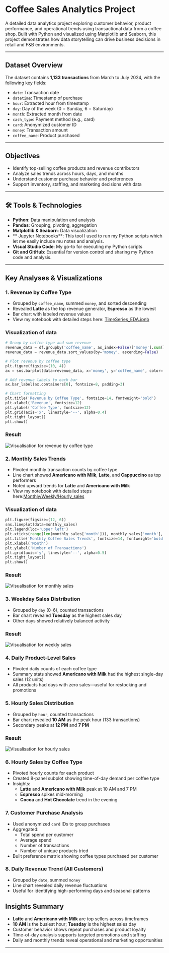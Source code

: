 # Coffee Sales Analytics Project

A detailed data analytics project exploring customer behavior, product performance, and operational trends using transactional data from a coffee shop. Built with Python and visualized using Matplotlib and Seaborn, this project demonstrates how data storytelling can drive business decisions in retail and F&B environments.

---

## Dataset Overview

The dataset contains **1,133 transactions** from March to July 2024, with the following key fields:

- `date`: Transaction date
- `datetime`: Timestamp of purchase
- `hour`: Extracted hour from timestamp
- `day`: Day of the week (0 = Sunday, 6 = Saturday)
- `month`: Extracted month from date
- `cash_type`: Payment method (e.g., card)
- `card`: Anonymized customer ID
- `money`: Transaction amount
- `coffee_name`: Product purchased

---

## Objectives

- Identify top-selling coffee products and revenue contributors
- Analyze sales trends across hours, days, and months
- Understand customer purchase behavior and preferences
- Support inventory, staffing, and marketing decisions with data

---

## 🛠️ Tools & Technologies

- **Python**: Data manipulation and analysis
- **Pandas**: Grouping, pivoting, aggregation
- **Matplotlib & Seaborn**: Data visualization
- ** Jupyter Notebooks**: This tool I used to run my Python scripts which let me easily include mu notes and analysis.
- **Visual Studio Code**: My go-to for executing my Python scripts
- **Git and GitHub**: Essential for version control and sharing my Python code and analysis.

---


## Key Analyses & Visualizations

### 1. **Revenue by Coffee Type**
- Grouped by `coffee_name`, summed `money`, and sorted descending
- Revealed **Latte** as the top revenue generator, **Espresso** as the lowest
- Bar chart with labeled revenue values
- View my notebook with detailed steps here:
[TimeSeries_EDA.ipnb](TimeSeries_EDA.ipynb)

### Visualization of data

```python
# Group by coffee type and sum revenue
revenue_data = df.groupby('coffee_name', as_index=False)['money'].sum()
revenue_data = revenue_data.sort_values(by='money', ascending=False)

# Plot revenue by coffee type
plt.figure(figsize=(10, 4))
ax = sns.barplot(data=revenue_data, x='money', y='coffee_name', color='steelblue')

# Add revenue labels to each bar
ax.bar_label(ax.containers[0], fontsize=8, padding=3)

# Chart formatting
plt.title('Revenue by Coffee Type', fontsize=14, fontweight='bold')
plt.xlabel('Revenue', fontsize=12)
plt.ylabel('Coffee Type', fontsize=12)
plt.grid(axis='x', linestyle='--', alpha=0.4)
plt.tight_layout()
plt.show()
```
### Result
![Visualisation for revenue by coffee type](images/renenue_by_coffeetype.png)

### 2. **Monthly Sales Trends**
- Pivoted monthly transaction counts by coffee type
- Line chart showed **Americano with Milk**, **Latte**, and **Cappuccino** as top performers
- Noted upward trends for **Latte** and **Americano with Milk**
- View my notebook with detailed steps here:[Monthly/Weekly/Hourly_sales](Next_day_week_month_sales.ipynb)

### Visualization of data

```python
plt.figure(figsize=(12, 6))
sns.lineplot(data=monthly_sales)
plt.legend(loc='upper left')
plt.xticks(range(len(monthly_sales['month'])), monthly_sales['month'], size='small')
plt.title('Monthly Coffee Sales Trends', fontsize=14, fontweight='bold')
plt.xlabel('Month')
plt.ylabel('Number of Transactions')
plt.grid(axis='y', linestyle='--', alpha=0.5)
plt.tight_layout()
plt.show()
```
### Result
![Visualisation for monthly sales](images/monthly_coffee_trend.png)


### 3. **Weekday Sales Distribution**
- Grouped by `day` (0–6), counted transactions
- Bar chart revealed **Tuesday** as the highest sales day
- Other days showed relatively balanced activity

### Result
![Visualisation for weekly sales](images/weekly_coffee_sales.png)

### 4. **Daily Product-Level Sales**
- Pivoted daily counts of each coffee type
- Summary stats showed **Americano with Milk** had the highest single-day sales (12 units)
- All products had days with zero sales—useful for restocking and promotions

### 5. **Hourly Sales Distribution**
- Grouped by `hour`, counted transactions
- Bar chart revealed **10 AM** as the peak hour (133 transactions)
- Secondary peaks at **12 PM** and **7 PM**

### Result
![Visualisation for hourly sales](images/hourly_coffee_sales.png)

### 6. **Hourly Sales by Coffee Type**
- Pivoted hourly counts for each product
- Created 8-panel subplot showing time-of-day demand per coffee type
- Insights:
  - **Latte** and **Americano with Milk** peak at 10 AM and 7 PM
  - **Espresso** spikes mid-morning
  - **Cocoa** and **Hot Chocolate** trend in the evening

### 7. **Customer Purchase Analysis**
- Used anonymized `card` IDs to group purchases
- Aggregated:
  - Total spend per customer
  - Average spend
  - Number of transactions
  - Number of unique products tried
- Built preference matrix showing coffee types purchased per customer

### 8. **Daily Revenue Trend (All Customers)**
- Grouped by `date`, summed `money`
- Line chart revealed daily revenue fluctuations
- Useful for identifying high-performing days and seasonal patterns



##  Insights Summary

- **Latte** and **Americano with Milk** are top sellers across timeframes
- **10 AM** is the busiest hour; **Tuesday** is the highest sales day
- Customer behavior shows repeat purchases and product loyalty
- Time-of-day analysis supports targeted promotions and staffing
- Daily and monthly trends reveal operational and marketing opportunities

---
